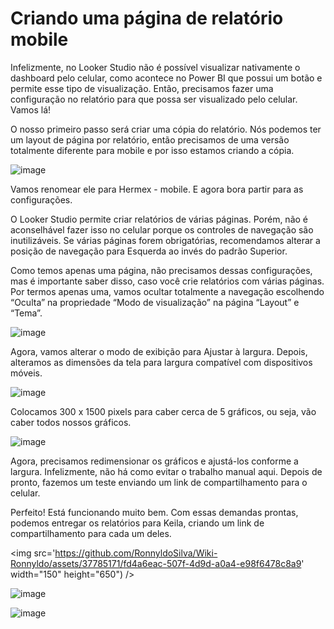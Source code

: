 # Criando uma página de relatório mobile

Infelizmente, no Looker Studio não é possível visualizar nativamente o dashboard pelo celular, como acontece no Power BI que possui um botão e permite esse tipo de visualização. Então, precisamos fazer uma configuração no relatório para que possa ser visualizado pelo celular. Vamos lá!

O nosso primeiro passo será criar uma cópia do relatório. Nós podemos ter um layout de página por relatório, então precisamos de uma versão totalmente diferente para mobile e por isso estamos criando a cópia.

![image](https://github.com/RonnyldoSilva/Wiki-Ronnyldo/assets/37785171/e3d086fa-f580-4196-9c23-ad2b89276caf)

Vamos renomear ele para Hermex - mobile. E agora bora partir para as configurações.

O Looker Studio permite criar relatórios de várias páginas. Porém, não é aconselhável fazer isso no celular porque os controles de navegação são inutilizáveis. Se várias páginas forem obrigatórias, recomendamos alterar a posição de navegação para Esquerda ao invés do padrão Superior.

Como temos apenas uma página, não precisamos dessas configurações, mas é importante saber disso, caso você crie relatórios com várias páginas. Por termos apenas uma, vamos ocultar totalmente a navegação escolhendo “Oculta” na propriedade “Modo de visualização” na página “Layout” e “Tema”.

![image](https://github.com/RonnyldoSilva/Wiki-Ronnyldo/assets/37785171/cb1b912e-95fe-45aa-bea3-a24646be43b4)

Agora, vamos alterar o modo de exibição para Ajustar à largura. Depois, alteramos as dimensões da tela para largura compatível com dispositivos móveis.

![image](https://github.com/RonnyldoSilva/Wiki-Ronnyldo/assets/37785171/35157acd-9bc4-487c-b6b5-0547a3ed1106)

Colocamos 300 x 1500 pixels para caber cerca de 5 gráficos, ou seja, vão caber todos nossos gráficos.

![image](https://github.com/RonnyldoSilva/Wiki-Ronnyldo/assets/37785171/5e93b3c8-e169-442a-b96e-331192176a5f)

Agora, precisamos redimensionar os gráficos e ajustá-los conforme a largura. Infelizmente, não há como evitar o trabalho manual aqui. Depois de pronto, fazemos um teste enviando um link de compartilhamento para o celular.

Perfeito! Está funcionando muito bem. Com essas demandas prontas, podemos entregar os relatórios para Keila, criando um link de compartilhamento para cada um deles.

<img src='https://github.com/RonnyldoSilva/Wiki-Ronnyldo/assets/37785171/fd4a6eac-507f-4d9d-a0a4-e98f6478c8a9' width="150" height="650") />

![image](https://github.com/RonnyldoSilva/Wiki-Ronnyldo/assets/37785171/14f8eca5-8f31-4343-9ac6-6a637ddab66e)

![image](https://github.com/RonnyldoSilva/Wiki-Ronnyldo/assets/37785171/c5b223ee-432f-41b4-b77d-5cd81388003d)
